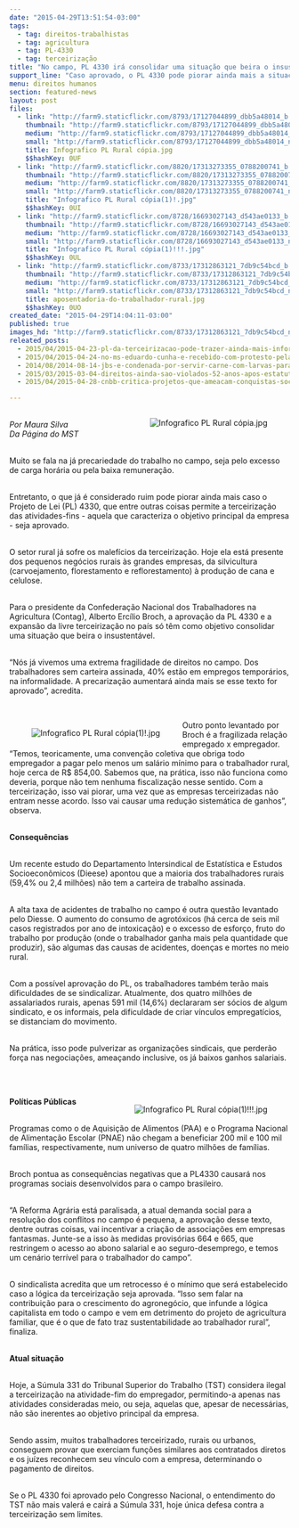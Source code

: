 ```yaml
---
date: "2015-04-29T13:51:54-03:00"
tags:
  - tag: direitos-trabalhistas
  - tag: agricultura
  - tag: PL-4330
  - tag: terceirização
title: "No campo, PL 4330 irá consolidar uma situação que beira o insustentável"
support_line: "Caso aprovado, o PL 4330 pode piorar ainda mais a situação do trabalho no campo. 59,4% já não tem a carteira de trabalho assinada."
menu: direitos humanos
section: featured-news
layout: post
files:
  - link: "http://farm9.staticflickr.com/8793/17127044899_dbb5a48014_b.jpg"
    thumbnail: "http://farm9.staticflickr.com/8793/17127044899_dbb5a48014_t.jpg"
    medium: "http://farm9.staticflickr.com/8793/17127044899_dbb5a48014_z.jpg"
    small: "http://farm9.staticflickr.com/8793/17127044899_dbb5a48014_n.jpg"
    title: Infografico PL Rural cópia.jpg
    $$hashKey: 0UF
  - link: "http://farm9.staticflickr.com/8820/17313273355_0788200741_b.jpg"
    thumbnail: "http://farm9.staticflickr.com/8820/17313273355_0788200741_t.jpg"
    medium: "http://farm9.staticflickr.com/8820/17313273355_0788200741_z.jpg"
    small: "http://farm9.staticflickr.com/8820/17313273355_0788200741_n.jpg"
    title: "Infografico PL Rural cópia(1)!.jpg"
    $$hashKey: 0UI
  - link: "http://farm9.staticflickr.com/8728/16693027143_d543ae0133_b.jpg"
    thumbnail: "http://farm9.staticflickr.com/8728/16693027143_d543ae0133_t.jpg"
    medium: "http://farm9.staticflickr.com/8728/16693027143_d543ae0133_z.jpg"
    small: "http://farm9.staticflickr.com/8728/16693027143_d543ae0133_n.jpg"
    title: "Infografico PL Rural cópia(1)!!!.jpg"
    $$hashKey: 0UL
  - link: "http://farm9.staticflickr.com/8733/17312863121_7db9c54bcd_b.jpg"
    thumbnail: "http://farm9.staticflickr.com/8733/17312863121_7db9c54bcd_t.jpg"
    medium: "http://farm9.staticflickr.com/8733/17312863121_7db9c54bcd_z.jpg"
    small: "http://farm9.staticflickr.com/8733/17312863121_7db9c54bcd_n.jpg"
    title: aposentadoria-do-trabalhador-rural.jpg
    $$hashKey: 0UO
created_date: "2015-04-29T14:04:11-03:00"
published: true
images_hd: "http://farm9.staticflickr.com/8733/17312863121_7db9c54bcd_n.jpg"
releated_posts:
  - 2015/04/2015-04-23-pl-da-terceirizacao-pode-trazer-ainda-mais-informalidade-para-trabalhadores-rurais.md
  - 2015/04/2015-04-24-no-ms-eduardo-cunha-e-recebido-com-protesto-pela-classe-trabalhadora.md
  - 2014/08/2014-08-14-jbs-e-condenada-por-servir-carne-com-larvas-para-empregados.md
  - 2015/03/2015-03-04-direitos-ainda-sao-violados-52-anos-apos-estatuto-do-trabalhador-rural.md
  - 2015/04/2015-04-28-cnbb-critica-projetos-que-ameacam-conquistas-sociais-e-direitos-de-trabalhadores.md

---
```

<figure class="image" style="float:right"><img alt="Infografico PL Rural cópia.jpg" src="http://farm9.staticflickr.com/8793/17127044899_dbb5a48014_b.jpg" />
<figcaption></figcaption>
</figure>

<p><br />
<em>Por Maura Silva<br />
Da P&aacute;gina do MST</em></p>

<p><br />
Muito se fala na j&aacute; precariedade do trabalho no campo, seja pelo excesso de carga hor&aacute;ria ou pela baixa remunera&ccedil;&atilde;o.</p>

<p><br />
Entretanto, o que j&aacute; &eacute; considerado ruim pode piorar ainda mais caso o Projeto de Lei (PL) 4330, que entre outras coisas permite a terceiriza&ccedil;&atilde;o das atividades-fins - aquela que caracteriza o objetivo principal da empresa - seja aprovado.</p>

<p><br />
O setor rural j&aacute; sofre os malef&iacute;cios da terceiriza&ccedil;&atilde;o. Hoje ela est&aacute; presente dos pequenos neg&oacute;cios rurais &agrave;s grandes empresas, da silvicultura (carvoejamento, florestamento e reflorestamento) &agrave; produ&ccedil;&atilde;o de cana e celulose.</p>

<p><br />
Para o presidente da Confedera&ccedil;&atilde;o Nacional dos Trabalhadores na Agricultura (Contag), Alberto Erc&iacute;lio Broch, a aprova&ccedil;&atilde;o da PL 4330 e a expans&atilde;o da livre terceiriza&ccedil;&atilde;o no pa&iacute;s s&oacute; t&ecirc;m como objetivo consolidar uma situa&ccedil;&atilde;o que beira o insustent&aacute;vel.</p>

<p><br />
&ldquo;N&oacute;s j&aacute; vivemos uma extrema fragilidade de direitos no campo. Dos trabalhadores sem carteira assinada, 40% est&atilde;o em empregos tempor&aacute;rios, na informalidade. A precariza&ccedil;&atilde;o aumentar&aacute; ainda mais se esse texto for aprovado&rdquo;, acredita.</p>

<p>&nbsp;</p>

<figure class="image" style="float:left"><img alt="Infografico PL Rural cópia(1)!.jpg" src="http://farm9.staticflickr.com/8820/17313273355_0788200741_b.jpg" />
<figcaption></figcaption>
</figure>

<p>Outro ponto levantado por Broch &eacute; a fragilizada rela&ccedil;&atilde;o empregado x empregador. &ldquo;Temos, teoricamente, uma conven&ccedil;&atilde;o coletiva que obriga todo empregador a pagar pelo menos um sal&aacute;rio m&iacute;nimo para o trabalhador rural, hoje cerca de R$ 854,00. Sabemos que, na pr&aacute;tica, isso n&atilde;o funciona como deveria, porque n&atilde;o tem nenhuma fiscaliza&ccedil;&atilde;o nesse sentido. Com a terceiriza&ccedil;&atilde;o, isso vai piorar, uma vez que as empresas terceirizadas n&atilde;o entram nesse acordo. Isso vai causar uma redu&ccedil;&atilde;o sistem&aacute;tica de ganhos&rdquo;, observa.</p>

<p><br />
<strong>Consequ&ecirc;ncias</strong></p>

<p><br />
Um recente estudo do Departamento Intersindical de Estat&iacute;stica e Estudos Socioecon&ocirc;micos (Dieese) apontou que a maioria dos trabalhadores rurais (59,4% ou 2,4 milh&otilde;es) n&atilde;o tem a carteira de trabalho assinada.</p>

<p><br />
A alta taxa de acidentes de trabalho no campo &eacute; outra quest&atilde;o levantado pelo Diesse. O aumento do consumo de agrot&oacute;xicos (h&aacute; cerca de seis mil casos registrados por ano de intoxica&ccedil;&atilde;o) e o excesso de esfor&ccedil;o, fruto do trabalho por produ&ccedil;&atilde;o (onde o trabalhador ganha mais pela quantidade que produzir), s&atilde;o algumas das causas de acidentes, doen&ccedil;as e mortes no meio rural.</p>

<p><br />
Com a poss&iacute;vel aprova&ccedil;&atilde;o do PL, os trabalhadores tamb&eacute;m ter&atilde;o mais dificuldades de se sindicalizar. Atualmente, dos quatro milh&otilde;es de assalariados rurais, apenas 591 mil (14,6%) declararam ser s&oacute;cios de algum sindicato, e os informais, pela dificuldade de criar v&iacute;nculos empregat&iacute;cios, se distanciam do movimento.</p>

<p><br />
Na pr&aacute;tica, isso pode pulverizar as organiza&ccedil;&otilde;es sindicais, que perder&atilde;o for&ccedil;a nas negocia&ccedil;&otilde;es, amea&ccedil;ando inclusive, os j&aacute; baixos ganhos salariais.</p>

<p><br />
&nbsp;</p>

<figure class="image" style="float:right"><img alt="Infografico PL Rural cópia(1)!!!.jpg" src="http://farm9.staticflickr.com/8728/16693027143_d543ae0133_b.jpg" />
<figcaption></figcaption>
</figure>

<p><strong>Pol&iacute;ticas P&uacute;blicas</strong></p>

<p><br />
Programas como o de Aquisi&ccedil;&atilde;o de Alimentos (PAA) e o Programa Nacional de Alimenta&ccedil;&atilde;o Escolar (PNAE) n&atilde;o chegam a beneficiar 200 mil e 100 mil fam&iacute;lias, respectivamente, num universo de quatro milh&otilde;es de fam&iacute;lias.</p>

<p><br />
Broch pontua as consequ&ecirc;ncias negativas que a PL4330 causar&aacute; nos programas sociais desenvolvidos para o campo brasileiro.</p>

<p><br />
&ldquo;A Reforma Agr&aacute;ria est&aacute; paralisada, a atual demanda social para a resolu&ccedil;&atilde;o dos conflitos no campo &eacute; pequena, a aprova&ccedil;&atilde;o desse texto, dentre outras coisas, vai incentivar a cria&ccedil;&atilde;o de associa&ccedil;&otilde;es em empresas fantasmas. Junte-se a isso &agrave;s medidas provis&oacute;rias 664 e 665, que restringem o acesso ao abono salarial e ao seguro-desemprego, e temos um cen&aacute;rio terr&iacute;vel para o trabalhador do campo&rdquo;.</p>

<p><br />
O sindicalista acredita que um retrocesso &eacute; o m&iacute;nimo que ser&aacute; estabelecido caso a l&oacute;gica da terceiriza&ccedil;&atilde;o seja aprovada. &ldquo;Isso sem falar na contribui&ccedil;&atilde;o para o crescimento do agroneg&oacute;cio, que infunde a l&oacute;gica capitalista em todo o campo e vem em detrimento do projeto de agricultura familiar, que &eacute; o que de fato traz sustentabilidade ao trabalhador rural&rdquo;, finaliza.</p>

<p><br />
<strong>Atual situa&ccedil;&atilde;o</strong></p>

<p><br />
Hoje, a S&uacute;mula 331 do Tribunal Superior do Trabalho (TST) considera ilegal a terceiriza&ccedil;&atilde;o na atividade-fim do empregador, permitindo-a apenas nas atividades consideradas meio, ou seja, aquelas que, apesar de necess&aacute;rias, n&atilde;o s&atilde;o inerentes ao objetivo principal da empresa.</p>

<p><br />
Sendo assim, muitos trabalhadores terceirizado, rurais ou urbanos, conseguem provar que exerciam fun&ccedil;&otilde;es similares aos contratados diretos e os ju&iacute;zes reconhecem seu v&iacute;nculo com a empresa, determinando o pagamento de direitos.</p>

<p><br />
Se o PL 4330 foi aprovado pelo Congresso Nacional, o entendimento do TST n&atilde;o mais valer&aacute; e cair&aacute; a S&uacute;mula 331, hoje &uacute;nica defesa contra a terceiriza&ccedil;&atilde;o sem limites.</p>
